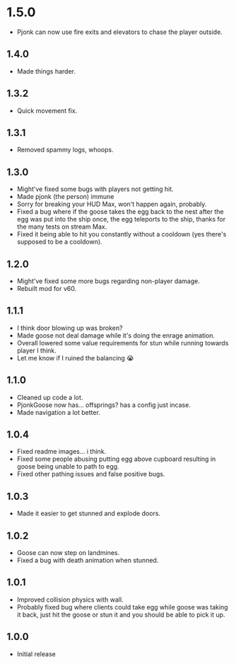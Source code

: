 # 1.5.0
- Pjonk can now use fire exits and elevators to chase the player outside.

## 1.4.0
- Made things harder.

## 1.3.2
- Quick movement fix.

## 1.3.1
- Removed spammy logs, whoops.

## 1.3.0
- Might've fixed some bugs with players not getting hit.
- Made pjonk (the person) immune
- Sorry for breaking your HUD Max, won't happen again, probably.
- Fixed a bug where if the goose takes the egg back to the nest after the egg was put into the ship once, the egg teleports to the ship, thanks for the many tests on stream Max.
- Fixed it being able to hit you constantly without a cooldown (yes there's supposed to be a cooldown).

## 1.2.0
- Might've fixed some more bugs regarding non-player damage.
- Rebuilt mod for v60.

## 1.1.1
- I think door blowing up was broken?
- Made goose not deal damage while it's doing the enrage animation.
- Overall lowered some value requirements for stun while running towards player I think.
- Let me know if I ruined the balancing :sob:

## 1.1.0
- Cleaned up code a lot.
- PjonkGoose now has... offsprings? has a config just incase.
- Made navigation a lot better.

## 1.0.4
- Fixed readme images... i think.
- Fixed some people abusing putting egg above cupboard resulting in goose being unable to path to egg.
- Fixed other pathing issues and false positive bugs.

## 1.0.3
- Made it easier to get stunned and explode doors.

## 1.0.2
- Goose can now step on landmines.
- Fixed a bug with death animation when stunned.

## 1.0.1
- Improved collision physics with wall.
- Probably fixed bug where clients could take egg while goose was taking it back, just hit the goose or stun it and you should be able to pick it up.

## 1.0.0

- Initial release